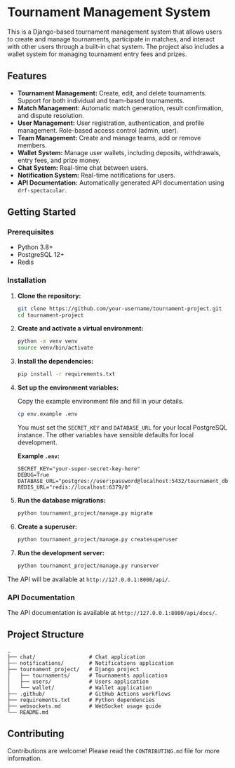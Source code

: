 # Tournament Management System

This is a Django-based tournament management system that allows users to create and manage tournaments, participate in matches, and interact with other users through a built-in chat system. The project also includes a wallet system for managing tournament entry fees and prizes.

## Features

*   **Tournament Management:** Create, edit, and delete tournaments. Support for both individual and team-based tournaments.
*   **Match Management:** Automatic match generation, result confirmation, and dispute resolution.
*   **User Management:** User registration, authentication, and profile management. Role-based access control (admin, user).
*   **Team Management:** Create and manage teams, add or remove members.
*   **Wallet System:** Manage user wallets, including deposits, withdrawals, entry fees, and prize money.
*   **Chat System:** Real-time chat between users.
*   **Notification System:** Real-time notifications for users.
*   **API Documentation:** Automatically generated API documentation using `drf-spectacular`.

## Getting Started

### Prerequisites

*   Python 3.8+
*   PostgreSQL 12+
*   Redis

### Installation

1.  **Clone the repository:**

    ```bash
    git clone https://github.com/your-username/tournament-project.git
    cd tournament-project
    ```

2.  **Create and activate a virtual environment:**

    ```bash
    python -m venv venv
    source venv/bin/activate
    ```

3.  **Install the dependencies:**

    ```bash
    pip install -r requirements.txt
    ```

4.  **Set up the environment variables:**

    Copy the example environment file and fill in your details.

    ```bash
    cp env.example .env
    ```

    You must set the `SECRET_KEY` and `DATABASE_URL` for your local PostgreSQL instance. The other variables have sensible defaults for local development.

    **Example `.env`:**
    ```
    SECRET_KEY="your-super-secret-key-here"
    DEBUG=True
    DATABASE_URL="postgres://user:password@localhost:5432/tournament_db"
    REDIS_URL="redis://localhost:6379/0"
    ```

5.  **Run the database migrations:**

    ```bash
    python tournament_project/manage.py migrate
    ```

6.  **Create a superuser:**

    ```bash
    python tournament_project/manage.py createsuperuser
    ```

7.  **Run the development server:**

    ```bash
    python tournament_project/manage.py runserver
    ```

The API will be available at `http://127.0.0.1:8000/api/`.

### API Documentation

The API documentation is available at `http://127.0.0.1:8000/api/docs/`.

## Project Structure

```
.
├── chat/                 # Chat application
├── notifications/        # Notifications application
├── tournament_project/   # Django project
│   ├── tournaments/      # Tournaments application
│   ├── users/            # Users application
│   └── wallet/           # Wallet application
├── .github/              # GitHub Actions workflows
├── requirements.txt      # Python dependencies
├── websockets.md         # WebSocket usage guide
└── README.md
```

## Contributing

Contributions are welcome! Please read the `CONTRIBUTING.md` file for more information.
